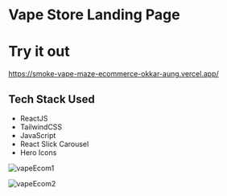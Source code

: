 # Vape Store Landing Page


# Try it out

https://smoke-vape-maze-ecommerce-okkar-aung.vercel.app/


## Tech Stack Used

- ReactJS
- TailwindCSS
- JavaScript
- React Slick Carousel
- Hero Icons


![vapeEcom1](https://github.com/Okkar25/Portfolio-Website/assets/118409114/85efbfbb-d7a9-45d6-a470-b74eb77b1356)

![vapeEcom2](https://github.com/Okkar25/Portfolio-Website/assets/118409114/67c93c1a-ccdc-42e7-b0b7-e3bcb3ef93ba)
